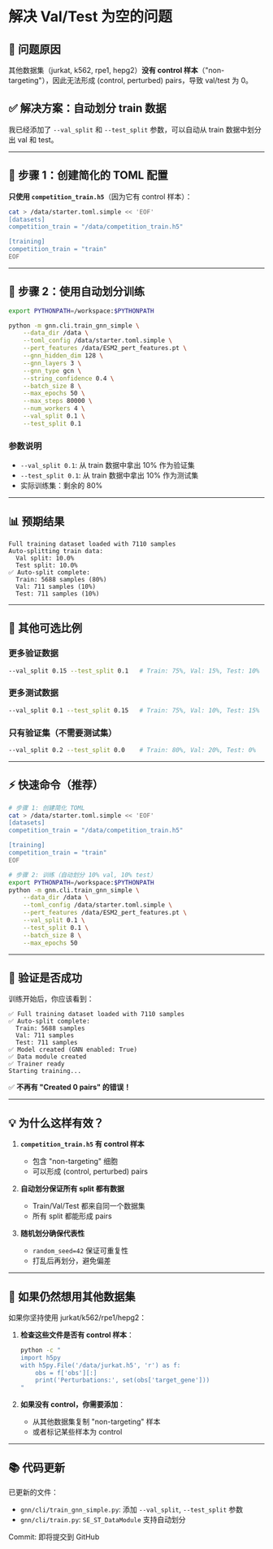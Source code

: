 # 解决 Val/Test 为空的问题

## 🎯 问题原因
其他数据集（jurkat, k562, rpe1, hepg2）**没有 control 样本**（"non-targeting"），因此无法形成 (control, perturbed) pairs，导致 val/test 为 0。

## ✅ 解决方案：自动划分 train 数据

我已经添加了 `--val_split` 和 `--test_split` 参数，可以自动从 train 数据中划分出 val 和 test。

---

## 📝 步骤 1：创建简化的 TOML 配置

**只使用 `competition_train.h5`**（因为它有 control 样本）：

```bash
cat > /data/starter.toml.simple << 'EOF'
[datasets]
competition_train = "/data/competition_train.h5"

[training]
competition_train = "train"
EOF
```

---

## 🚀 步骤 2：使用自动划分训练

```bash
export PYTHONPATH=/workspace:$PYTHONPATH

python -m gnn.cli.train_gnn_simple \
    --data_dir /data \
    --toml_config /data/starter.toml.simple \
    --pert_features /data/ESM2_pert_features.pt \
    --gnn_hidden_dim 128 \
    --gnn_layers 3 \
    --gnn_type gcn \
    --string_confidence 0.4 \
    --batch_size 8 \
    --max_epochs 50 \
    --max_steps 80000 \
    --num_workers 4 \
    --val_split 0.1 \
    --test_split 0.1
```

### 参数说明
- `--val_split 0.1`: 从 train 数据中拿出 10% 作为验证集
- `--test_split 0.1`: 从 train 数据中拿出 10% 作为测试集
- 实际训练集：剩余的 80%

---

## 📊 预期结果

```
Full training dataset loaded with 7110 samples
Auto-splitting train data:
  Val split: 10.0%
  Test split: 10.0%
✅ Auto-split complete:
  Train: 5688 samples (80%)
  Val: 711 samples (10%)
  Test: 711 samples (10%)
```

---

## 🔧 其他可选比例

### 更多验证数据
```bash
--val_split 0.15 --test_split 0.1   # Train: 75%, Val: 15%, Test: 10%
```

### 更多测试数据
```bash
--val_split 0.1 --test_split 0.15   # Train: 75%, Val: 10%, Test: 15%
```

### 只有验证集（不需要测试集）
```bash
--val_split 0.2 --test_split 0.0    # Train: 80%, Val: 20%, Test: 0%
```

---

## ⚡ 快速命令（推荐）

```bash
# 步骤 1: 创建简化 TOML
cat > /data/starter.toml.simple << 'EOF'
[datasets]
competition_train = "/data/competition_train.h5"

[training]
competition_train = "train"
EOF

# 步骤 2: 训练（自动划分 10% val, 10% test）
export PYTHONPATH=/workspace:$PYTHONPATH
python -m gnn.cli.train_gnn_simple \
    --data_dir /data \
    --toml_config /data/starter.toml.simple \
    --pert_features /data/ESM2_pert_features.pt \
    --val_split 0.1 \
    --test_split 0.1 \
    --batch_size 8 \
    --max_epochs 50
```

---

## 🧪 验证是否成功

训练开始后，你应该看到：

```
✅ Full training dataset loaded with 7110 samples
✅ Auto-split complete:
  Train: 5688 samples
  Val: 711 samples
  Test: 711 samples
✅ Model created (GNN enabled: True)
✅ Data module created
✅ Trainer ready
Starting training...
```

✅ **不再有 "Created 0 pairs" 的错误！**

---

## 💡 为什么这样有效？

1. **`competition_train.h5` 有 control 样本**
   - 包含 "non-targeting" 细胞
   - 可以形成 (control, perturbed) pairs

2. **自动划分保证所有 split 都有数据**
   - Train/Val/Test 都来自同一个数据集
   - 所有 split 都能形成 pairs

3. **随机划分确保代表性**
   - `random_seed=42` 保证可重复性
   - 打乱后再划分，避免偏差

---

## 🔄 如果仍然想用其他数据集

如果你坚持使用 jurkat/k562/rpe1/hepg2：

1. **检查这些文件是否有 control 样本**：
   ```bash
   python -c "
   import h5py
   with h5py.File('/data/jurkat.h5', 'r') as f:
       obs = f['obs'][:]
       print('Perturbations:', set(obs['target_gene']))
   "
   ```

2. **如果没有 control，你需要添加**：
   - 从其他数据集复制 "non-targeting" 样本
   - 或者标记某些样本为 control

---

## 📚 代码更新

已更新的文件：
- `gnn/cli/train_gnn_simple.py`: 添加 `--val_split`, `--test_split` 参数
- `gnn/cli/train.py`: `SE_ST_DataModule` 支持自动划分

Commit: 即将提交到 GitHub
